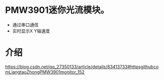 # PMW3901迷你光流模块。
- 通过串口通信
- 实时显示X Y轴速度
# 介绍
https://blog.csdn.net/qq_27350133/article/details/83413733#httpsgithubcomLiangtaoZhongPMW3901monitor_152
